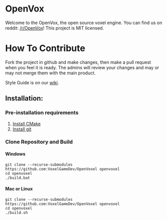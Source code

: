 # OpenVox
Welcome to the OpenVox, the open source voxel engine.  You can find us on reddit: [/r/OpenVox](http://www.reddit.com/r/OpenVox)! This project is MIT licensed.

# How To Contribute
Fork the project in github and make changes, then make a pull request when you feel it is ready. The admins will review your changes and may or may not merge them with the main product.

Style Guide is on our [wiki](https://github.com/VoxelGameDev/OpenVox/wiki/Style-Guide).

## Installation:

### Pre-installation requirements
1.  [Install CMake](http://www.cmake.org/install/)
2.  [Install git](https://git-scm.com/book/en/v2/Getting-Started-Installing-Git)

### Clone Repository and Build

#### Windows
```
git clone --recurse-submodules https://github.com:VoxelGameDev/OpenVoxel openvoxel
cd openvoxel
./build.bat
```

#### Mac or Linux
```
git clone --recurse-submodules https://github.com:VoxelGameDev/OpenVoxel openvoxel
cd openvoxel
./build.sh
```